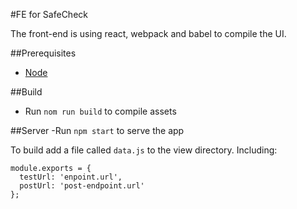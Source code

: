 #FE for SafeCheck

The front-end is using react, webpack and babel to compile the UI.

##Prerequisites
- [Node](https://nodejs.org/en/)

##Build
- Run `nom run build` to compile assets

##Server
-Run `npm start` to serve the app

To build add a file called `data.js` to the view directory. Including:
```
module.exports = {
  testUrl: 'enpoint.url',
  postUrl: 'post-endpoint.url'
};
```
